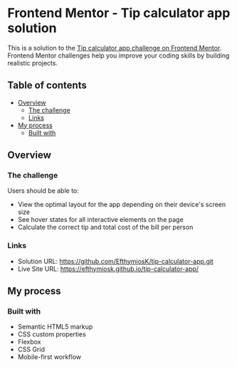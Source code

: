 # Frontend Mentor - Tip calculator app solution

This is a solution to the [Tip calculator app challenge on Frontend Mentor](https://www.frontendmentor.io/challenges/tip-calculator-app-ugJNGbJUX). Frontend Mentor challenges help you improve your coding skills by building realistic projects.

## Table of contents

- [Overview](#overview)
  - [The challenge](#the-challenge)
  - [Links](#links)
- [My process](#my-process)
  - [Built with](#built-with)


## Overview

### The challenge

Users should be able to:

- View the optimal layout for the app depending on their device's screen size
- See hover states for all interactive elements on the page
- Calculate the correct tip and total cost of the bill per person


### Links

- Solution URL: https://github.com/EfthymiosK/tip-calculator-app.git
- Live Site URL: https://efthymiosk.github.io/tip-calculator-app/

## My process

### Built with

- Semantic HTML5 markup
- CSS custom properties
- Flexbox
- CSS Grid
- Mobile-first workflow
